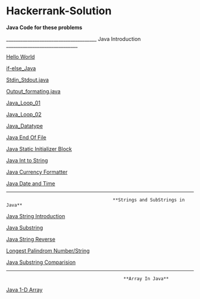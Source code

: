 # Hackerrank-Solution


**Java Code for these problems**


______________________________________ Java Introduction ______________________________

[Hello World](https://github.com/mohitsingla123/Hackerrank-Solution/blob/master/Hello_World.java)

[if-else_Java](https://github.com/mohitsingla123/Hackerrank-Solution/blob/master/ifelse.java)

[Stdin_Stdout.java](https://github.com/mohitsingla123/Hackerrank-Solution/blob/master/Stdin_Stdout.java)

[Output_formating.java](https://github.com/mohitsingla123/Hackerrank-Solution/blob/master/Output_Formatting.java)

[Java_Loop_01](https://github.com/mohitsingla123/Hackerrank-Solution/blob/master/Java_Loop01.java)

[Java_Loop_02](https://github.com/mohitsingla123/Hackerrank-Solution/blob/master/java_loop_02.java)

[Java_Datatype](https://github.com/mohitsingla123/Hackerrank-Solution/blob/master/Java_Datatype.java)

[Java End Of File](https://github.com/mohitsingla123/Hackerrank-Solution/blob/master/End_of_file.java)

[Java Static Initializer Block](https://github.com/mohitsingla123/Hackerrank-Solution/blob/master/Java_Static_Initializer_Block.java)

[Java Int to String](https://github.com/mohitsingla123/Hackerrank-Solution/blob/master/Java_Int_to_String.java)

[Java Currency Formatter](https://github.com/mohitsingla123/Hackerrank-Solution/blob/master/Java_Currency_Formatter.java)

[Java Date and Time](https://github.com/mohitsingla123/Hackerrank-Solution/blob/master/Java_Date_and_Time.java)

__________________________________________________________________________________________________________________________________________________________________
                                            
                                            **Strings and SubStrings in Java**

[Java String Introduction](https://github.com/mohitsingla123/Hackerrank-Solution/blob/master/Strings%20and%20Substring/Java_Strings_Introduction.java)

[Java Substring](https://github.com/mohitsingla123/Hackerrank-Solution/blob/master/Strings%20and%20Substring/Java_Substring_intro.java)

[Java String Reverse](https://github.com/mohitsingla123/Hackerrank-Solution/blob/master/Strings%20and%20Substring/Java_String_Reverse.java)

[Longest Palindrom Number/String](https://github.com/mohitsingla123/Hackerrank-Solution/blob/master/LongestPalinSubstring.java)

[Java Substring Comparision](https://github.com/mohitsingla123/Hackerrank-Solution/blob/master/Strings%20and%20Substring/Java_Substring_Comparisons.java)


_________________________________________________________________________________________________________________________________________________________________
                                        
                                                **Array In Java**
                                                
        
 [Java 1-D Array](https://github.com/mohitsingla123/Hackerrank-Solution/blob/master/Arrays/1_D_array.java)
